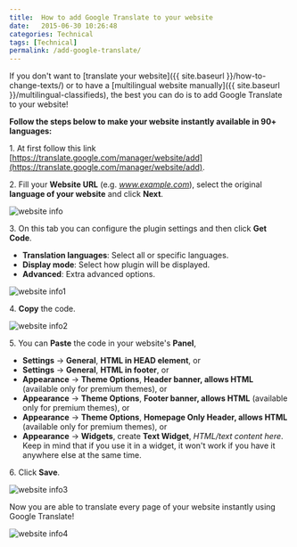 ```yaml
---
title:  How to add Google Translate to your website
date:   2015-06-30 10:26:48
categories: Technical
tags: [Technical]
permalink: /add-google-translate/
---
```

If you don't want to [translate your website]({{ site.baseurl }}/how-to-change-texts/) or to have a [multilingual website manually]({{ site.baseurl }}/multilingual-classifieds), the best you can do is to add Google Translate to your website!

**Follow the steps below to make your website instantly available in 90+ languages:**

1\. At first follow this link [https://translate.google.com/manager/website/add](https://translate.google.com/manager/website/add).

2\. Fill your **Website URL** (e.g. _www.example.com_), select the original **language of your website** and click **Next**.

![website info](//docs.yclas.com/images/ggltrans.png)

3\. On this tab you can configure the plugin settings and then click **Get Code**. 

  + **Translation languages**: Select all or specific languages.
  + **Display mode**: Select how plugin will be displayed.
  + **Advanced**: Extra advanced options.

![website info1](//docs.yclas.com/images/ggltrans1.png)

4\. **Copy** the code.

![website info2](//docs.yclas.com/images/ggltrans2.png)

5\. You can **Paste** the code in your website's **Panel**, 
    
  + **Settings** -> **General**, **HTML in HEAD element**, or
  + **Settings** -> **General**, **HTML in footer**, or
  + **Appearance** -> **Theme Options**, **Header banner, allows HTML** (available only for premium themes), or
  + **Appearance** -> **Theme Options**, **Footer banner, allows HTML** (available only for premium themes), or
  + **Appearance** -> **Theme Options**, **Homepage Only Header, allows HTML** (available only for premium themes), or
  + **Appearance** -> **Widgets**, create **Text Widget**, _HTML/text content here_. Keep in mind that if you use it in a widget, it won't work if you have it anywhere else at the same time.

6\. Click **Save**.

![website info3](//docs.yclas.com/images/ggltrans3.png)


Now you are able to translate every page of your website instantly using Google Translate!

![website info4](//docs.yclas.com/images/ggltrans4.png)







